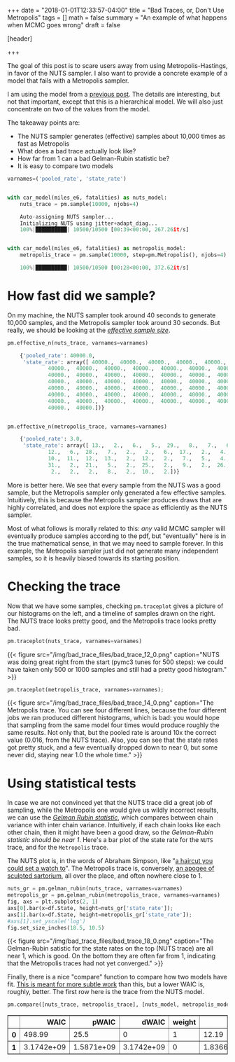+++
date = "2018-01-01T12:33:57-04:00"
title = "Bad Traces, or, Don't Use Metropolis"
tags = []
math = false
summary = "An example of what happens when MCMC goes wrong"
draft = false

[header]

+++

The goal of this post is to scare users away from using Metropolis-Hastings, in favor of the NUTS sampler. I also want to provide a concrete example of a model that fails with a Metropolis sampler. 

I am using the model from a [previous post](https://colindcarroll.com/2017/12/07/does-this-convince-you-that-self-driving-cars-are-safe/).  The details are interesting, but not that important, except that this is a hierarchical model. We will also just concentrate on two of the values from the model.

The takeaway points are:

- The NUTS sampler generates (effective) samples about 10,000 times as fast as Metropolis
- What does a bad trace actually look like?
- How far from 1 can a bad Gelman-Rubin statistic be?
- It is easy to compare two models


```python
varnames=('pooled_rate', 'state_rate')


with car_model(miles_e6, fatalities) as nuts_model:
    nuts_trace = pm.sample(10000, njobs=4)

    Auto-assigning NUTS sampler...
    Initializing NUTS using jitter+adapt_diag...
    100%|██████████| 10500/10500 [00:39<00:00, 267.26it/s]


with car_model(miles_e6, fatalities) as metropolis_model:
    metropolis_trace = pm.sample(10000, step=pm.Metropolis(), njobs=4)

    100%|██████████| 10500/10500 [00:28<00:00, 372.62it/s]

```


# How fast did we sample?
On my machine, the NUTS sampler took around 40 seconds to generate 10,000 samples, and the Metropolis sampler took around 30 seconds.  But really, we should be looking at the [_effective sample size_](https://www.johndcook.com/blog/2017/06/27/effective-sample-size-for-mcmc/).


```python
pm.effective_n(nuts_trace, varnames=varnames)

    {'pooled_rate': 40000.0,
     'state_rate': array([ 40000.,  40000.,  40000.,  40000.,  40000.,  40000.,  40000.,
             40000.,  40000.,  40000.,  40000.,  40000.,  40000.,  40000.,
             40000.,  40000.,  40000.,  40000.,  40000.,  40000.,  40000.,
             40000.,  40000.,  40000.,  40000.,  40000.,  40000.,  40000.,
             40000.,  40000.,  40000.,  40000.,  40000.,  40000.,  40000.,
             40000.,  40000.,  40000.,  40000.,  40000.,  40000.,  40000.,
             40000.,  40000.,  40000.,  40000.,  40000.,  40000.,  40000.,
             40000.,  40000.])}


pm.effective_n(metropolis_trace, varnames=varnames)

    {'pooled_rate': 3.0,
     'state_rate': array([ 13.,   2.,   6.,   5.,  29.,   8.,   7.,   6.,   2.,  45.,  48.,
             12.,   6.,  28.,   7.,   2.,   2.,   6.,  17.,   2.,   4.,  17.,
             10.,  11.,  12.,  13.,   2.,  12.,   2.,   7.,   5.,   4.,  35.,
             31.,   2.,  21.,   5.,   2.,  25.,   2.,   9.,   2.,  26.,  24.,
              2.,   2.,   2.,   8.,   2.,  10.,   2.])}
```



More is better here.  We see that every sample from the NUTS was a good sample, but the Metropolis sampler only generated a few effective samples.  Intuitively, this is because the Metropolis sampler produces draws that are highly correlated, and does not explore the space as efficiently as the NUTS sampler.

Most of what follows is morally related to this: _any_ valid MCMC sampler will eventually produce samples according to the pdf, but "eventually" here is in the true mathematical sense, in that we may need to sample forever. In this example, the Metropolis sampler just did not generate many independent samples, so it is heavily biased towards its starting position.

# Checking the trace

Now that we have some samples, checking `pm.traceplot` gives a picture of our histograms on the left, and a timeline of samples drawn on the right.  The NUTS trace looks pretty good, and the Metropolis trace looks pretty bad.

```python
pm.traceplot(nuts_trace, varnames=varnames)
```

{{< figure src="/img/bad_trace_files/bad_trace_12_0.png" caption="NUTS was doing great right from the start (pymc3 tunes for 500 steps): we could have taken only 500 or 1000 samples and still had a pretty good histogram." >}}

```python
pm.traceplot(metropolis_trace, varnames=varnames);
```

{{< figure src="/img/bad_trace_files/bad_trace_14_0.png" caption="The Metropolis trace.  You can see four different lines, because the four different jobs we ran produced different histograms, which is bad: you would hope that sampling from the same model four times would produce roughly the same results. Not only that, but the pooled rate is around 10x the correct value (0.016, from the NUTS trace).  Also, you can see that the state rates got pretty stuck, and a few eventually dropped down to near 0, but some never did, staying near 1.0 the whole time." >}}


# Using statistical tests

In case we are not convinced yet that the NUTS trace did a great job of sampling, while the Metropolis one would give us wildly incorrect results, we can use the [_Gelman Rubin statistic_](http://docs.pymc.io/api/diagnostics.html#pymc3.diagnostics.gelman_rubin), which compares between chain variance with inter chain variance. Intuitively, if each chain looks like each other chain, then it might have been a good draw, so _the Gelman-Rubin statistic should be near 1_.  Here's a bar plot of the state rate for the `NUTS` trace, and for the `Metropolis` trace.

The NUTS plot is, in the words of Abraham Simpson, like "[a haircut you could set a watch to](https://www.youtube.com/watch?v=Ls8376jnLtI)".  The Metropolis trace is, conversely, [an apogee of sculpted sartorium](https://frinkiac.com/video/S07E08/0LpZ78EEpIYJKElB44OZ2qnvZG4=.gif), all over the place, and often nowhere close to 1.


```python
nuts_gr = pm.gelman_rubin(nuts_trace, varnames=varnames)
metropolis_gr = pm.gelman_rubin(metropolis_trace, varnames=varnames)
fig, axs = plt.subplots(2, 1)
axs[0].bar(x=df.State, height=nuts_gr['state_rate']);
axs[1].bar(x=df.State, height=metropolis_gr['state_rate']);
#axs[1].set_yscale('log')
fig.set_size_inches(18.5, 10.5)
```


{{< figure src="/img/bad_trace_files/bad_trace_18_0.png" caption="The Gelman-Rubin satistic for the state rates on the top (NUTS trace) are all near 1, which is good. On the bottom they are often far from 1, indicating that the Metropolis traces had not yet converged." >}}


Finally, there is a nice "compare" function to compare how two models have fit.  [This is meant for more subtle work](http://docs.pymc.io/notebooks/model_comparison.html) than this, but a lower WAIC is, roughly, better.  The first row here is the trace from the NUTS model.


```python
pm.compare([nuts_trace, metropolis_trace], [nuts_model, metropolis_model])
```




<div>
<style scoped>
    .dataframe tbody tr th:only-of-type {
        vertical-align: middle;
    }

    .dataframe tbody tr th {
        vertical-align: top;
    }

    .dataframe thead th {
        text-align: right;
    }
</style>
<table border="1" class="dataframe">
  <thead>
    <tr style="text-align: right;">
      <th></th>
      <th>WAIC</th>
      <th>pWAIC</th>
      <th>dWAIC</th>
      <th>weight</th>
      <th>SE</th>
      <th>dSE</th>
      <th>warning</th>
    </tr>
  </thead>
  <tbody>
    <tr>
      <th>0</th>
      <td>498.99</td>
      <td>25.5</td>
      <td>0</td>
      <td>1</td>
      <td>12.19</td>
      <td>0</td>
      <td>1</td>
    </tr>
    <tr>
      <th>1</th>
      <td>3.1742e+09</td>
      <td>1.5871e+09</td>
      <td>3.1742e+09</td>
      <td>0</td>
      <td>1.83667e+09</td>
      <td>1.83667e+09</td>
      <td>1</td>
    </tr>
  </tbody>
</table>
</div>


